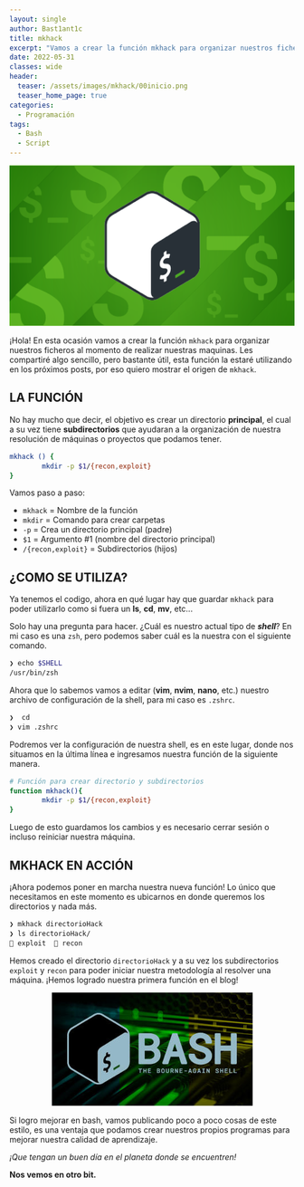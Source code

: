 ```yaml
---
layout: single
author: Bast1ant1c
title: mkhack
excerpt: "Vamos a crear la función mkhack para organizar nuestros ficheros. ¡Let's hack!"
date: 2022-05-31
classes: wide
header:
  teaser: /assets/images/mkhack/00inicio.png
  teaser_home_page: true
categories:
  - Programación
tags:
  - Bash
  - Script
---
```


<p align="center">
<img src="/assets/images/mkhack/prueba.png">
</p>

¡Hola!
En esta ocasión vamos a crear la función `mkhack` para organizar nuestros ficheros al momento de realizar nuestras maquinas.
Les compartiré algo sencillo, pero bastante útil, esta función la estaré utilizando en los próximos posts, por eso quiero mostrar el origen de `mkhack`.

## LA FUNCIÓN

No hay mucho que decir, el objetivo es crear un directorio **principal**, el cual a su vez tiene **subdirectorios** que ayudaran a la organización de nuestra resolución de máquinas o proyectos que podamos tener.

```bash
mkhack () {
        mkdir -p $1/{recon,exploit}
}
```
Vamos paso a paso:

* `mkhack` = Nombre de la función
* `mkdir` = Comando para crear carpetas
* `-p` = Crea un directorio principal (padre)
* `$1` = Argumento #1 (nombre del directorio principal)
* `/{recon,exploit}` = Subdirectorios (hijos)

## ¿COMO SE UTILIZA?  

Ya tenemos el codigo, ahora en qué lugar hay que guardar `mkhack` para poder utilizarlo como si fuera un **ls**, **cd**, **mv**, etc...

Solo hay una pregunta para hacer. 
¿Cuál es nuestro actual tipo de **_shell_**?
En mi caso es una `zsh`, pero podemos saber cuál es la nuestra con el siguiente comando.

```bash
❯ echo $SHELL
/usr/bin/zsh
```

Ahora que lo sabemos vamos a editar (**vim**, **nvim**, **nano**, etc.) nuestro archivo de configuración de la shell, para mi caso es `.zshrc`.

```bash
❯  cd
❯ vim .zshrc
```

Podremos ver la configuración de nuestra shell, es en este lugar, donde nos situamos en la última línea e ingresamos nuestra función de la siguiente manera.

```bash
# Función para crear directorio y subdirectorios
function mkhack(){
        mkdir -p $1/{recon,exploit}
}
```

Luego de esto guardamos los cambios y es necesario cerrar sesión o incluso reiniciar nuestra máquina.

## MKHACK EN ACCIÓN

¡Ahora podemos poner en marcha nuestra nueva función!
Lo único que necesitamos en este momento es ubicarnos en donde queremos los directorios y nada más.

```bash
❯ mkhack directorioHack
❯ ls directorioHack/
 exploit   recon
```

Hemos creado el directorio `directorioHack` y a su vez los subdirectorios `exploit` y `recon` para poder iniciar nuestra metodología al resolver una máquina.
¡Hemos logrado nuestra primera función en el blog!

<p align="center">
<img src="/assets/images/mkhack/01final.png">
</p>

Si logro mejorar en bash, vamos publicando poco a poco cosas de este estilo, es una ventaja que podamos crear nuestros propios programas para mejorar nuestra calidad de aprendizaje.

_¡Que tengan un buen día en el planeta donde se encuentren!_

**Nos vemos en otro bit.**

